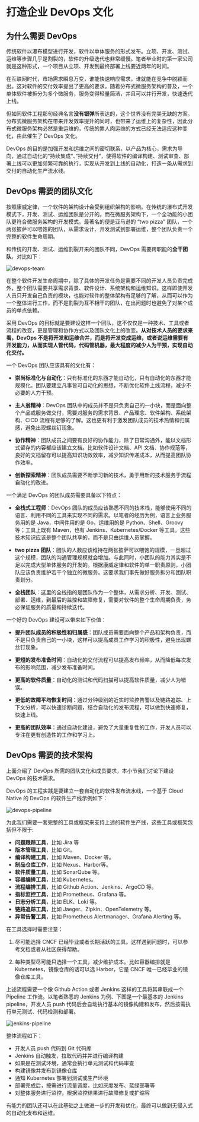 # 打造企业 DevOps 文化

## 为什么需要 DevOps

传统软件以瀑布模型进行开发，软件以单体服务的形式发布。立项、开发、测试、运维等步骤几乎是割裂的，软件的升级迭代也非常缓慢。笔者毕业时的第一家公司就是这种形式，一个项目从立项、开发到最终部署上线要近两年的时间。

在互联网时代，市场需求瞬息万变，谁能快速响应需求，谁就能在竞争中脱颖而出。这对软件的交付效率提出了更高的要求。随着分布式微服务架构的普及，一个单体软件被拆分为多个微服务，服务变得轻量简洁，并且可以并行开发，快速迭代上线。

但如同软件工程那句经典名言**没有银弹**所表达的，这个世界没有完美无缺的方案。分布式微服务架构在带来开发效率提升的同时，也带来了运维上的复杂性，因此分布式微服务架构必然是重运维的，传统的靠人肉运维的方式已经无法适应这种变化，由此催生了 DevOps 文化。

DevOps 的目的是加强开发和运维之间的密切联系，以产品为核心，需求为导向，通过自动化的”持续集成“、”持续交付“，使得软件的编译构建、测试审查、部署上线可以更加频繁可靠的执行，实现从开发到上线的自动化，打造一条从需求到交付的自动化生产流水线。


## DevOps 需要的团队文化

按照康威定律，一个软件的架构设计会受到组织架构的影响。在传统的瀑布式开发模式下，开发、测试、运维团队是分开的。而在微服务架构下，一个全功能的小团队更符合微服务架构的开发模式。最著名的便是亚马逊的 “two pizza” 团队，一个两张披萨可以喂饱的团队，从需求设计、开发测试到部署运维，整个团队负责一个完整的软件生命周期。

和传统的开发、测试、运维割裂开来的团队不同，DevOps 需要跨职能的**全干团队**，对比如下：

![devops-team](https://pub-08b57ed9c8ce4fadab4077a9d577e857.r2.dev/devops-team.png)

在整个软件开发生命周期中，除了具体的开发任务是需要不同的开发人员负责完成外，整个团队需要共享需求背景、软件设计、系统架构和运维知识。这样即使开发人员只开发自己负责的模块，也能对软件的整体架构有足够的了解，从而可以作为一个整体进行工作，而不是割裂为互不相干的团队，在出问题时也避免了对某个成员的单点依赖。

采用 DevOps 的目标就是要建设这样一个团队，这不仅仅是一种技术、工具或者流程的改变，更是管理和协作方式以及团队文化上的改变。**从对技术人员的要求来看，DevOps 不是将开发和运维合并，而是将开发变成运维，或者说运维需要有开发能力，从而实现人管代码，代码管机器，最大程度的减少人为干预，实现自动化交付。**

一个 DevOps 团队应该具有的文化有：

- **崇尚标准化与自动化**：只有标准化的东西才能自动化，只有自动化的东西才能规模化。团队要建立凡事皆可自动化的思想，不断优化软件上线流程，减少不必要的人力干预。
  
- **主人翁精神**：DevOps 团队中的成员并不是只负责自己的一小块，而是面向整个产品或服务做交付，需要对服务的需求背景、产品理念、软件架构、系统架构、CICD 流程有足够的了解。这也更有利于激发团队成员的技术热情和归属感，避免出现螺丝钉现象。
  
- **协作精神**：团队成员之间要有良好的协作能力，除了日常沟通外，能以文档形式留存的内容都应该建立文档。比如软件设计文档、API 文档、协作规范等，良好的文档留存可以提高知识功效效率，减少知识传递成本，从而提高团队协作效率。
  
- **创新探索精神**：团队成员需要不断学习新的技术，勇于用新的技术服务于流程自动化的改进。

一个满足 DevOps 的团队成员需要具备以下特点：

- **全栈式工程师**：DevOps 团队的成员应该熟悉不同的技术栈，能够使用不同的语言、利用不同的工具来实现不同的需求。以笔者的经历为例，语言上业务服务用的是 Java，中间件用的是 Go，运维用的是 Python、Shell、Groovy 等；工具上既有 Maven，也有 Jenkins、Kubernetes/Docker 等工具。这些技术知识应该是整个团队共享的，而不是只由运维人员掌握。
  
- **two pizza 团队**：团队的人数应该维持在两张披萨可以喂饱的规模，一旦超过这个规模，团队的沟通管理规模就会增加。与此同时，小团队的能力其实是不足以完成大型单体服务的开发的。根据康威定律和软件的单一职责原则，小团队应该负责维护若干个独立的微服务。这要求我们事先做好服务拆分和团队职责划分。

- **全栈团队**：这里的全栈指的是团队作为一个整体，从需求分析、开发、测试、部署、运维，到最后的监控和故障修复，需要对软件的整个生命周期负责，务必保证服务的质量和持续迭代。

一个好的 DevOps 建设可以带来如下价值：

- **提升团队成员的积极性和归属感**：团队成员需要面向整个产品和架构负责，而不是只负责自己的一小块，这样可以提高成员工作学习的积极性，避免出现螺丝钉现象。
  
- **更短的发布准备时间**：自动化的交付流程可以提高发布频率，从而降低每次发布的影响范围，减少发布准备时间。

- **更高的软件质量**：自动化的测试和代码扫描可以提高软件质量，减少人为错误。
  
- **更低的故障平均恢复时间**：通过分钟级别的近实时监控告警以及链路追踪、上下文分析，可以快速诊断问题，结合自动化的发布流程，可以做到快速修复，快速上线。

- **更高的团队效率**：通过自动化建设，避免了大量重复性的工作，开发人员可以专注在更有创造性的工作和学习上。

## DevOps 需要的技术架构

上面介绍了 DevOps 所需的团队文化和成员要求，本小节我们讨论下建设 DevOps 的技术需求。

DevOps 的工程实践是要建立一套自动化的软件发布流水线，一个基于 Cloud Native 的 DevOps 的软件生产线示例如下：

![devops-pipeline](https://pub-08b57ed9c8ce4fadab4077a9d577e857.r2.dev/devops-pipeline.png)

为此我们需要一套完整的工具或框架来支持上述的软件生产线，这些工具或框架包括但不限于: 

- **问题跟踪工具**，比如 Jira 等
- **版本管理工具**，比如 Git。
- **编译构建工具**，比如 Maven、Docker 等。
- **制品仓库工作**，比如 Nexus、Harbor等。
- **软件质量工具**，比如 SonarQube 等。
- **容器编排工具**，比如 Kubernetes。
- **流程编排工具**，比如 Github Action、Jenkins、ArgoCD 等。
- **指标监控工具**，比如 Prometheus、Grafana 等。
- **日志分析工具**，比如 ELK、Loki 等。
- **链路追踪工具**，比如 Jaeger、Zipkin、OpenTelemetry 等。
- **异常告警工具**，比如 Prometheus Alertmanager、Grafana Alerting 等。

在工具选择时需要注意：

1. 尽可能选择 CNCF 已经毕业或者长期活跃的工具。这样遇到问题时，可以参考文档或者从社区获得帮助。
   
2. 每种类型尽可能只选择一个工具，减少维护成本。比如容器编排就是 Kubernetes，镜像仓库的话可以选 Harbor，它是 CNCF 唯一已经毕业的镜像仓库工具。

上述流程需要一个像 Github Action 或者 Jenkins 这样的工具将其串联成一个 Pipeline 工作流。以笔者熟悉的 Jenkins 为例、下图是一个最基本的 Jenkins pipeline，开发人员 push 代码后会自动执行基本的镜像构建和发布，然后按需执行单元测试、代码检测和部署。

![jenkins-pipeline](https://pub-08b57ed9c8ce4fadab4077a9d577e857.r2.dev/jenkins-pipeline.png)

整体流程如下：

- 开发人员 push 代码到 Git 代码库
- Jenkins 自动触发，拉取代码并并进行编译构建
- 如果是在测试环境，通常会执行单元测试和代码审查
- 构建镜像并发布到镜像仓库
- 通知 Kubernetes 部署到测试或生产环境
- 部署完成后，按需进行流量调度，比如灰度发布、蓝绿部署等
- 对整体服务进行监控，根据监控结果进行故障修复或扩缩容

有能力的团队还可以在此基础之上做进一步的开发和优化，最终可以做到无侵入式的自动化发布和运维。
